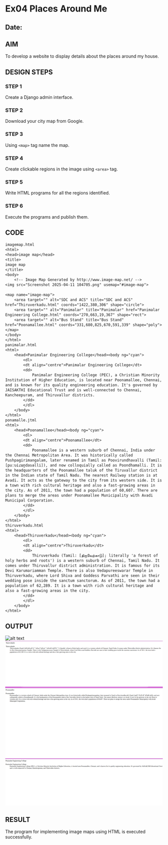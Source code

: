 # Ex04 Places Around Me
## Date: 

## AIM
To develop a website to display details about the places around my house.

## DESIGN STEPS

### STEP 1
Create a Django admin interface.

### STEP 2
Download your city map from Google.

### STEP 3
Using ```<map>``` tag name the map.

### STEP 4
Create clickable regions in the image using ```<area>``` tag.

### STEP 5
Write HTML programs for all the regions identified.

### STEP 6
Execute the programs and publish them.

## CODE
```
imagemap.html
<html>
<head>image map</head>
<title>
image map
</title>
<body>
    <!-- Image Map Generated by http://www.image-map.net/ -->
<img src="Screenshot 2025-04-11 104705.png" usemap="#image-map">

<map name="image-map">
    <area target="" alt="SDC and ACS" title="SDC and ACS" href="Thiruverkadu.html" coords="1422,380,306" shape="circle">
    <area target="" alt="Panimalar" title="Panimalar" href="Panimalar Engineering College.html" coords="270,663,19,367" shape="rect">
    <area target="" alt="Bus Stand" title="Bus Stand" href="Poonamallee.html" coords="331,680,825,670,591,339" shape="poly">
</map>
</body>
</html>
panimalar.html
<html>
    <head>Panimalar Engineering College</head><body ng="cyan">
        <dl>
        <dt align="centre">Panimalar Engineering College</dt>
        <dd>
            Panimalar Engineering College (PEC), a Christian Minority Institution of Higher Education, is located near Poonamallee, Chennai, and is known for its quality engineering education. It's governed by JAISAKTHI Educational Trust and is well-connected to Chennai, Kancheepuram, and Thiruvallur districts.
        </dd>
        </dl>
    </body>
</html>
ponamalle.jtml
<html>
    <head>Poonamallee</head><body ng="cyan">
        <dl>
        <dt align="centre">Poonamallee</dt>
        <dd>
            Poonamallee is a western suburb of Chennai, India under the Chennai Metropolitan Area. It was historically called Pushpagirimangalam, later renamed in Tamil as Poovirundhavalli (Tamil: [puːʋiɾɯn̪daʋalli]), and now colloquially called as Poondhamalli. It is the headquarters of the Poonamallee taluk of the Tiruvallur district in the Indian state of Tamil Nadu. The nearest Railway station is at Avadi. It acts as the gateway to the city from its western side. It is a town with rich cultural heritage and also a fast-growing areas in the city. As of 2011, the town had a population of 60,607. There are plans to merge the areas under Poonamallee Municipality with Avadi Municipal Corporation.
        </dd>
        </dl>
    </body>
</html>
thiruverkadu.html
<html>
    <head>Thiruverkadu</head><body ng="cyan">
        <dl>
        <dt align="centre">Thiruverkadu</dt>
        <dd>
            Thiruverkadu (Tamil: [திருவேற்காடு]; literally 'a forest of holy herbs and roots') is a western suburb of Chennai, Tamil Nadu. It comes under Thiruvallur district administration. It is famous for its Devi Karumariamman Temple. There is also Vedapureeswarar Temple in Thiruverkadu, where Lord Shiva and Goddess Parvathi are seen in their wedding pose inside the sanctum sanctorum. As of 2011, the town had a population of 62,289. It is a town with rich cultural heritage and also a fast-growing areas in the city.
        </dd>
        </dl>
    </body>
</html>
```

## OUTPUT

![alt text](<Screenshot 2025-04-11 104705.png>)
![alt text](<Screenshot 2025-04-22 143730.png>) 
![alt text](<Screenshot 2025-04-22 143701.png>)
 ![alt text](<Screenshot 2025-04-22 143715.png>)




## RESULT
The program for implementing image maps using HTML is executed successfully.
